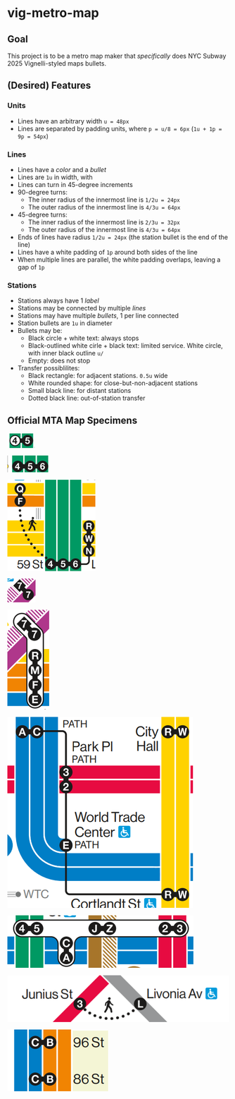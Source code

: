 # vig-metro-map

## Goal

This project is to be a metro map maker that *specifically* does NYC Subway 2025 Vignelli-styled maps bullets.

## (Desired) Features

### Units

- Lines have an arbitrary width `u = 48px`
- Lines are separated by padding units, where `p = u/8 = 6px` (`1u + 1p = 9p = 54px`)

### Lines

- Lines have a *color* and a *bullet*
- Lines are `1u` in width, with 
- Lines can turn in 45-degree increments
- 90-degree turns:
  - The inner radius of the innermost line is `1/2u = 24px`
  - The outer radius of the innermost line is `4/3u = 64px`
- 45-degree turns:
  - The inner radius of the innermost line is `2/3u = 32px`
  - The outer radius of the innermost line is `4/3u = 64px`
- Ends of lines have radius `1/2u = 24px` (the station bullet is the end of the line)
- Lines have a white padding of `1p` around both sides of the line
- When multiple lines are parallel, the white padding overlaps, leaving a gap of `1p`

### Stations

- Stations always have 1 *label*
- Stations may be connected by multiple *lines*
- Stations may have multiple *bullets*, 1 per line connected
- Station bullets are `1u` in diameter
- Bullets may be:
  - Black circle + white text: always stops
  - Black-outlined white cirle + black text: limited service. White circle, with inner black outline `u/`
  - Empty: does not stop
- Transfer possiblilites:
  - Black rectangle: for adjacent stations. `0.5u` wide
  - White rounded shape: for close-but-non-adjacent stations
  - Small black line: for distant stations
  - Dotted black line: out-of-station transfer

## Official MTA Map Specimens

![4 limited-5](4limited-5.png)

![4-5-6](4-5-6.png)

![4-5-6-distant-r-w-n-out-q-f](4-5-6-distant-r-w-n-out-q-f.png)

![7d-7_diagonal](7d-7_diagonal.png)

![7d-7_diagonal-close-r-m-f-e](7d-7_diagonal-close-r-m-f-e.png)

![a-c-dist-3-2-dist-e-dist-r-w](a-c-dist-3-2-dist-e-dist-r-w.png)

![fultonst](fultonst.png)

![3-out-l](3-out-l.png)

![empty-c-b-empty](empty-c-b-empty.png)
